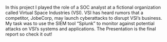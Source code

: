 In this project I played the role of a SOC analyst at a fictional organization called Virtual Space Industries (VSI). VSI has heard rumors that a competitor, JobeCorp, may launch cyberattacks to disrupt VSI’s business. My task was to use the SIEM tool “Splunk” to monitor against potential attacks on VSI’s systems and applications. The Presentation is the final report so check it out!
